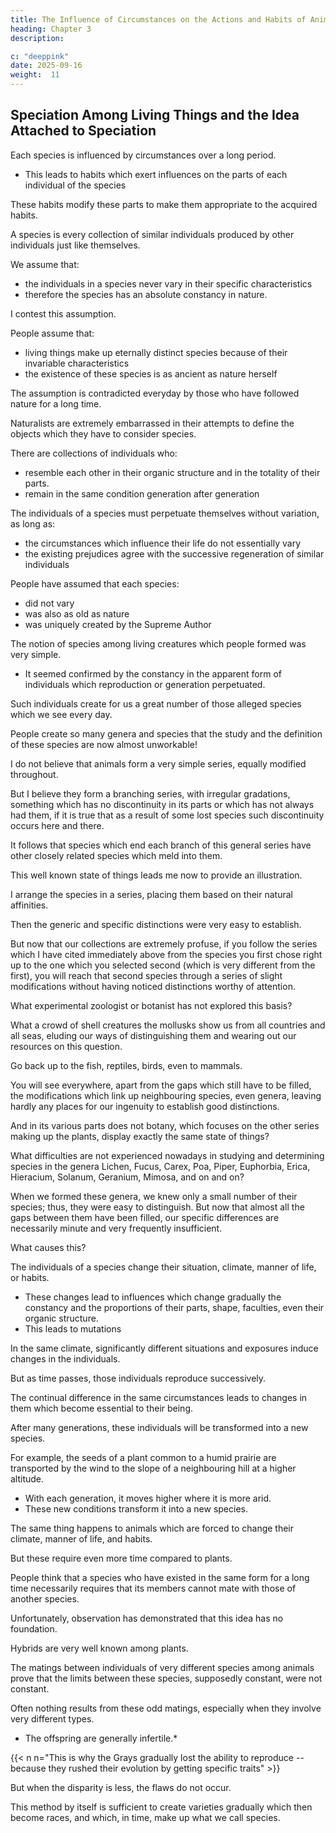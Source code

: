 ```yaml
---
title: The Influence of Circumstances on the Actions and Habits of Animals
heading: Chapter 3
description: 

c: "deeppink"
date: 2025-09-16
weight:  11
---
```



## Speciation Among Living Things and the Idea Attached to Speciation

<!-- It is not a futile pursuit firmly to establish the idea which we should form about what are called species among living creatures and to investigate whether it is true that species have an absolute constancy, are as old as nature, and have all existed originally just as we see them today, or whether, subject to changes which could have taken place in the circumstances relevant to them, they have not changed their characteristics and shape with the passage of time (although extremely slowly).

The illumination of this question is not only of interest to our zoological and botanical knowledge but also is essential to the history of the earth. -->

Each species is influenced by circumstances over a long period.
- This leads to habits which exert influences on the parts of each individual of the species

These habits modify these parts to make them appropriate to the acquired habits. 

A species is every collection of similar individuals produced by other individuals just like themselves.

<!-- This definition is exact, for every individual enjoying life always resembles very closely the one or those from which it came. But we add to this definition the assumption that  -->

We assume that:
- the individuals in a species never vary in their specific characteristics
- therefore the species has an absolute constancy in nature.

I contest this assumption.

People assume that:
- living things make up eternally distinct species because of their invariable characteristics
- the existence of these species is as ancient as nature herself

 <!-- was established at a time when people had not observed nature sufficiently and when the natural sciences were still almost nothing.  -->

The assumption is contradicted everyday by those who have followed nature for a long time.

 <!-- and who have reaped the benefits of the large and rich collections in our museum. -->

<!-- Moreover, all those who are very busy studying natural history know that nowadays  -->

Naturalists are extremely embarrassed in their attempts to define the objects which they have to consider species. 

<!-- In fact, not knowing that species have a constancy only relative to the duration of the circumstances in which all the individuals composing them are found and that some of these individuals, having undergone variations, make up races which modulate into some other neighbouring species, naturalists make decisions arbitrarily, by describing some individuals observed in different countries and in various environments as varieties and others as species. 

As a result, that section of work concerning the determination of species is becoming day by day increasingly defective, that is, more embarrassing and confusing.

In truth, it has been observed for a long time that there exist  -->


There are collections of individuals who:
- resemble each other in their organic structure and in the totality of their parts.
- remain in the same condition generation after generation

 <!-- for as long as we have known about them that people have believed themselves justified in regarding these collections of similar individuals as making up just as many invariable species. -->

The individuals of a species must perpetuate themselves without variation, as long as:
- the circumstances which influence their life do not essentially vary
- the existing prejudices agree with the successive regeneration of similar individuals

People have assumed that each species:
- did not vary
- was also as old as nature
- was uniquely created by the Supreme Author

<!-- There is no doubt that nothing exists except by the will of the sublime Author of everything. But can we assign some rules to Him in the execution of His will and establish the method which He followed in this matter? Could not His infinite power have been capable of creating an order of things which gave life successively to everything which we see, as well as to everything existing which we do not know about? -->

<!-- Whatever His will, the immensity of his power is still the same and whatever the manner in which the Supreme Will carried out His work, nothing can diminish His grandeur.

Therefore, respecting the decrees of this infinite wisdom, I confine myself within the limits of a simple observer of nature. Then, if I manage to unravel something of the progress which nature has followed to bring about its productions, I will say, without fear of being wrong, that it has pleased her Author that nature has had this faculty and this power. -->

The notion of species among living creatures which people formed was very simple.
- It seemed confirmed by the constancy in the apparent form of individuals which reproduction or generation perpetuated. 

Such individuals create for us a great number of those alleged species which we see every day.

<!-- However, the more we advance our knowledge of the different organic bodies which cover the surface of the earth almost everywhere, the greater becomes our embarrassment about determining what ought to be regarded as a species and, for even more compelling reasons, about limiting and distinguishing genera.

The more we collect the productions of nature and our collections grow richer, the more we see almost all the gaps being filled and our lines of separation being erased. 

We find ourselves reduced to an arbitrary determination, which sometimes leads us to seize upon the least differences among the varieties to form the characteristic of what we call species. Sometimes this makes us call certain individuals with slight differences a variety of some species. Other people consider these individuals constitute a separate species. -->

<!-- The more our collections increase, the more we encounter proofs that everything is nuanced, the remarkable differences disappear, and as often as not nature makes available to us for the creation of distinctions only minute and, so to speak, puerile particularities. -->

People create so many genera and species that the study and the definition of these species are now almost unworkable!

<!-- , among animals and plants, are so extensive in the quantity of species which people assign to them,   -->

<!-- They arrange the species in these genera ,  in a series and set beside each other according to an analysis of their natural affinities, display, along with those which are close to them, differences so slight that they are modifications of each other and these species get confused, in some way, amongst each other, leaving almost no way of determining in some explicit way the small differences which distinguish them. -->

<!-- Those who have concerned themselves long and diligently with the determination of species and who have looked at rich collections are the only ones who can know at what point, among living things, species merge into each other and who could convince themselves that, in those places where we see isolated species, the phenomenon occurs only because we are missing other closely related species which we have not yet collected. -->

I do not believe that animals form a very simple series, equally modified throughout. 

But I believe they form a branching series, with irregular gradations, something which has no discontinuity in its parts or which has not always had them, if it is true that as a result of some lost species such discontinuity occurs here and there. 

It follows that species which end each branch of this general series have other closely related species which meld into them. 

This well known state of things leads me now to provide an illustration.

<!-- I do not require any hypothesis nor any assumption for such a demonstration. I call all observing naturalists to vouch for its truth. -->

<!-- Not only many genera but some entire orders and sometimes even the classes already offer us almost complete sections of the state of things which I am going to point to. -->

I arrange the species in a series, placing them based on their natural affinities.

<!--  if you choose one and then, making a jump over several others, take another species a little distant, these two species, when compared, will present to you major differences between them. 

This was the manner in which we started to see nature's productions which we find most frequently within reach.  -->

Then the generic and specific distinctions were very easy to establish. 

But now that our collections are extremely profuse, if you follow the series which I have cited immediately above from the species you first chose right up to the one which you selected second (which is very different from the first), you will reach that second species through a series of slight modifications without having noticed distinctions worthy of attention.

What experimental zoologist or botanist has not explored this basis?

<!-- How then are we to study species or how are we able to determine them with a reliable method, among this multitude of polyps of all the orders, radiates, worms, and, above all, insects, where the individual order butterfly, Phalaena, Noctua, Tinea, flies, Ichneumon, Curculio, Cerambix, chafers, rose-chafers, and so on and so on already display so many closely related species, modifying into and almost overlapping each other? -->

What a crowd of shell creatures the mollusks show us from all countries and all seas, eluding our ways of distinguishing them and wearing out our resources on this question.

Go back up to the fish, reptiles, birds, even to mammals. 

You will see everywhere, apart from the gaps which still have to be filled, the modifications which link up neighbouring species, even genera, leaving hardly any places for our ingenuity to establish good distinctions.

And in its various parts does not botany, which focuses on the other series making up the plants, display exactly the same state of things?

What difficulties are not experienced nowadays in studying and determining species in the genera Lichen, Fucus, Carex, Poa, Piper, Euphorbia, Erica, Hieracium, Solanum, Geranium, Mimosa, and on and on?

When we formed these genera, we knew only a small number of their species; thus, they were easy to distinguish. But now that almost all the gaps between them have been filled, our specific differences are necessarily minute and very frequently insufficient.

What causes this?

The individuals of a species change their situation, climate, manner of life, or habits.
- These changes lead to influences which change gradually the constancy and the proportions of their parts, shape, faculties, even their organic structure.
- This leads to mutations

 <!-- with the result that everything in them participates, over time,  -->

In the same climate, significantly different situations and exposures induce changes in the individuals. 

But as time passes, those individuals reproduce successively.

The continual difference in the same circumstances leads to changes in them which become essential to their being.

After many generations, these individuals will be transformed into a new species.

<!-- , belonging originally to another species -->

For example, the seeds of a plant common to a humid prairie are transported by the wind to the slope of a neighbouring hill at a higher altitude.
- With each generation, it moves higher where it is more arid.
- These new conditions transform it into a new species.

 <!-- almost arid soil of the mountain slope and succeeds in subsisting there and perpetuates itself through a sequence of generations, it will then be so changed that botanists who come across it there will create a special species for it. -->

The same thing happens to animals which are forced to change their climate, manner of life, and habits.

But these require even more time compared to plants.
 <!-- in order to effect notable changes in the individuals. -->

People think that a species who have existed in the same form for a long time necessarily requires that its members cannot mate with those of another species.

<!-- a collection of similar individuals who perpetuate creatures like themselves through reproduction
 as long as nature  the individuals of the same species, in their reproductive acts, -->

Unfortunately, observation has demonstrated that this idea has no foundation. 

Hybrids are very well known among plants.

The matings between individuals of very different species among animals prove that the limits between these species, supposedly constant, were not constant.

Often nothing results from these odd matings, especially when they involve very different types.
- The offspring are generally infertile.*

{{< n n="This is why the Grays gradually lost the ability to reproduce -- because they rushed their evolution by getting specific traits" >}}

But when the disparity is less, the flaws do not occur.

This method by itself is sufficient to create varieties gradually which then become races, and which, in time, make up what we call species.

